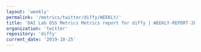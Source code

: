 ```yaml
---
layout: 'weekly'
permalink: '/metrics/twitter/diffy/WEEKLY/'
title: 'DAI Lab OSS Metrics Metrics report for diffy | WEEKLY-REPORT-2019-10-25'
organization: 'twitter'
repository: 'diffy'
current_date: '2019-10-25'
---
```


